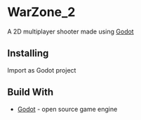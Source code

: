 # WarZone_2
A 2D multiplayer shooter made using [Godot](https://godotengine.org/)

## Installing
Import as Godot project

## Build With
* [Godot](https://godotengine.org/) - open source game engine